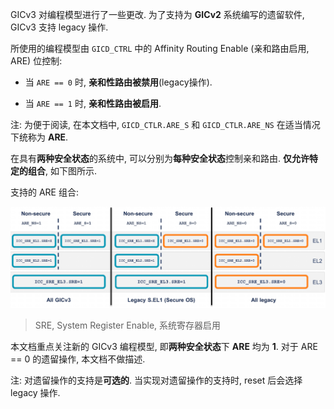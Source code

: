 
GICv3 对编程模型进行了一些更改. 为了支持为 **GICv2** 系统编写的遗留软件, GICv3 支持 legacy 操作.

所使用的编程模型由 `GICD_CTRL` 中的 Affinity Routing Enable (亲和路由启用, ARE) 位控制:

 - 当 `ARE == 0` 时, **亲和性路由被禁用**(legacy操作).

 - 当 `ARE == 1` 时, **亲和性路由被启用**.

注: 为便于阅读, 在本文档中, `GICD_CTLR.ARE_S` 和 `GICD_CTLR.ARE_NS` 在适当情况下统称为 **ARE**.

在具有**两种安全状态**的系统中, 可以分别为**每种安全状态**控制亲和路由. **仅允许特定的组合**, 如下图所示.

支持的 ARE 组合:

<div align='center'>
<img src="./images/2025-02-23-17-09-22.png"/>
</div>

> SRE, System Register Enable, 系统寄存器启用

本文档重点关注新的 GICv3 编程模型, 即**两种安全状态**下 **ARE** 均为 **1**. 对于 ARE == 0 的遗留操作, 本文档不做描述.

注: 对遗留操作的支持是**可选的**. 当实现对遗留操作的支持时, reset 后会选择 legacy 操作.
